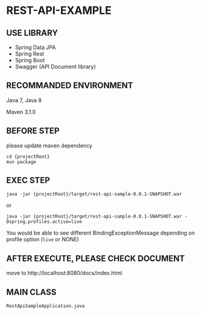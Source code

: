 # REST-API-EXAMPLE

## USE LIBRARY

- Spring Data JPA
- Spring Rest
- Spring Boot
- Swagger (API Document library)

## RECOMMANDED ENVIRONMENT

Java 7, Java 8

Maven 3.1.0

## BEFORE STEP 

please update maven dependency

    cd {projectRoot}
    mvn package

## EXEC STEP 

    java -jar {projectRoot}/target/rest-api-sample-0.0.1-SNAPSHOT.war

or

    java -jar {projectRoot}/target/rest-api-sample-0.0.1-SNAPSHOT.war -Dspring.profiles.active=live

You would be able to see different BindingExceptionMessage depending on profile option (`live` or NONE)

## AFTER EXECUTE, PLEASE CHECK DOCUMENT

move to http://localhost:8080/docs/index.html
    
## MAIN CLASS

    RestApiSampleApplication.java

